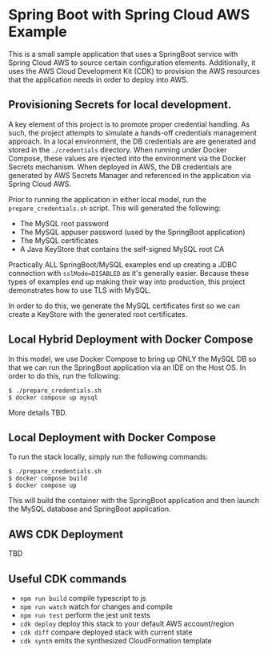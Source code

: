 # Spring Boot with Spring Cloud AWS Example

This is a small sample application that uses a SpringBoot service with Spring Cloud AWS to source
certain configuration elements. Additionally, it uses the AWS Cloud Development Kit (CDK) to
provision the AWS resources that the application needs in order to deploy into AWS.

## Provisioning Secrets for local development.

A key element of this project is to promote proper credential handling. As such, the project
attempts to simulate a hands-off credentials management approach. In a local environment, the DB
credentials are are generated and stored in the `./credentials` directory. When running under Docker
Compose, these values are injected into the environment via the Docker Secrets mechanism. When
deployed in AWS, the DB credentials are generated by AWS Secrets Manager and referenced in the
application via Spring Cloud AWS.

Prior to running the application in either local model, run the `prepare_credentials.sh` script.
This will generated the following:

- The MySQL root password
- The MySQL appuser password (used by the SpringBoot application)
- The MySQL certificates
- A Java KeyStore that contains the self-signed MySQL root CA

Practically ALL SpringBoot/MySQL examples end up creating a JDBC connection with `sslMode=DISABLED`
as it's generally easier. Because these types of examples end up making their way into production,
this project demonstrates how to use TLS with MySQL.

In order to do this, we generate the MySQL certificates first so we can create a KeyStore with the
generated root certificates.

## Local Hybrid Deployment with Docker Compose

In this model, we use Docker Compose to bring up ONLY the MySQL DB so that we can run the SpringBoot
application via an IDE on the Host OS. In order to do this, run the following:

    $ ./prepare_credentials.sh
    $ docker compose up mysql

More details TBD.

## Local Deployment with Docker Compose

To run the stack locally, simply run the following commands:

    $ ./prepare_credentials.sh
    $ docker compose build
    $ docker compose up

This will build the container with the SpringBoot application and then launch the MySQL database and
SpringBoot application.

## AWS CDK Deployment

TBD

## Useful CDK commands

- `npm run build` compile typescript to js
- `npm run watch` watch for changes and compile
- `npm run test` perform the jest unit tests
- `cdk deploy` deploy this stack to your default AWS account/region
- `cdk diff` compare deployed stack with current state
- `cdk synth` emits the synthesized CloudFormation template
